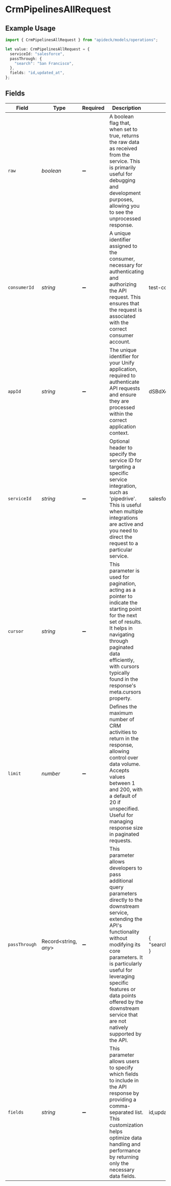 # CrmPipelinesAllRequest

## Example Usage

```typescript
import { CrmPipelinesAllRequest } from "apideck/models/operations";

let value: CrmPipelinesAllRequest = {
  serviceId: "salesforce",
  passThrough: {
    "search": "San Francisco",
  },
  fields: "id,updated_at",
};
```

## Fields

| Field                                                                                                                                                                                                                                                                                                                                     | Type                                                                                                                                                                                                                                                                                                                                      | Required                                                                                                                                                                                                                                                                                                                                  | Description                                                                                                                                                                                                                                                                                                                               | Example                                                                                                                                                                                                                                                                                                                                   |
| ----------------------------------------------------------------------------------------------------------------------------------------------------------------------------------------------------------------------------------------------------------------------------------------------------------------------------------------- | ----------------------------------------------------------------------------------------------------------------------------------------------------------------------------------------------------------------------------------------------------------------------------------------------------------------------------------------- | ----------------------------------------------------------------------------------------------------------------------------------------------------------------------------------------------------------------------------------------------------------------------------------------------------------------------------------------- | ----------------------------------------------------------------------------------------------------------------------------------------------------------------------------------------------------------------------------------------------------------------------------------------------------------------------------------------- | ----------------------------------------------------------------------------------------------------------------------------------------------------------------------------------------------------------------------------------------------------------------------------------------------------------------------------------------- |
| `raw`                                                                                                                                                                                                                                                                                                                                     | *boolean*                                                                                                                                                                                                                                                                                                                                 | :heavy_minus_sign:                                                                                                                                                                                                                                                                                                                        | A boolean flag that, when set to true, returns the raw data as received from the service. This is primarily useful for debugging and development purposes, allowing you to see the unprocessed response.                                                                                                                                  |                                                                                                                                                                                                                                                                                                                                           |
| `consumerId`                                                                                                                                                                                                                                                                                                                              | *string*                                                                                                                                                                                                                                                                                                                                  | :heavy_minus_sign:                                                                                                                                                                                                                                                                                                                        | A unique identifier assigned to the consumer, necessary for authenticating and authorizing the API request. This ensures that the request is associated with the correct consumer account.                                                                                                                                                | test-consumer                                                                                                                                                                                                                                                                                                                             |
| `appId`                                                                                                                                                                                                                                                                                                                                   | *string*                                                                                                                                                                                                                                                                                                                                  | :heavy_minus_sign:                                                                                                                                                                                                                                                                                                                        | The unique identifier for your Unify application, required to authenticate API requests and ensure they are processed within the correct application context.                                                                                                                                                                             | dSBdXd2H6Mqwfg0atXHXYcysLJE9qyn1VwBtXHX                                                                                                                                                                                                                                                                                                   |
| `serviceId`                                                                                                                                                                                                                                                                                                                               | *string*                                                                                                                                                                                                                                                                                                                                  | :heavy_minus_sign:                                                                                                                                                                                                                                                                                                                        | Optional header to specify the service ID for targeting a specific service integration, such as 'pipedrive'. This is useful when multiple integrations are active and you need to direct the request to a particular service.                                                                                                             | salesforce                                                                                                                                                                                                                                                                                                                                |
| `cursor`                                                                                                                                                                                                                                                                                                                                  | *string*                                                                                                                                                                                                                                                                                                                                  | :heavy_minus_sign:                                                                                                                                                                                                                                                                                                                        | This parameter is used for pagination, acting as a pointer to indicate the starting point for the next set of results. It helps in navigating through paginated data efficiently, with cursors typically found in the response's meta.cursors property.                                                                                   |                                                                                                                                                                                                                                                                                                                                           |
| `limit`                                                                                                                                                                                                                                                                                                                                   | *number*                                                                                                                                                                                                                                                                                                                                  | :heavy_minus_sign:                                                                                                                                                                                                                                                                                                                        | Defines the maximum number of CRM activities to return in the response, allowing control over data volume. Accepts values between 1 and 200, with a default of 20 if unspecified. Useful for managing response size in paginated requests.                                                                                                |                                                                                                                                                                                                                                                                                                                                           |
| `passThrough`                                                                                                                                                                                                                                                                                                                             | Record<string, *any*>                                                                                                                                                                                                                                                                                                                     | :heavy_minus_sign:                                                                                                                                                                                                                                                                                                                        | This parameter allows developers to pass additional query parameters directly to the downstream service, extending the API's functionality without modifying its core parameters. It is particularly useful for leveraging specific features or data points offered by the downstream service that are not natively supported by the API. | {<br/>"search": "San Francisco"<br/>}                                                                                                                                                                                                                                                                                                     |
| `fields`                                                                                                                                                                                                                                                                                                                                  | *string*                                                                                                                                                                                                                                                                                                                                  | :heavy_minus_sign:                                                                                                                                                                                                                                                                                                                        | This parameter allows users to specify which fields to include in the API response by providing a comma-separated list. This customization helps optimize data handling and performance by returning only the necessary data fields.                                                                                                      | id,updated_at                                                                                                                                                                                                                                                                                                                             |